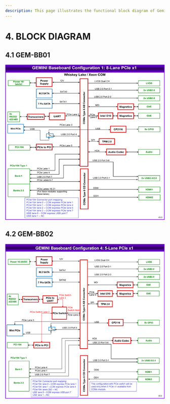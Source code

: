 ```yaml
---
description: This page illustrates the functional block diagram of Gemini SBC
---
```


# 4. BLOCK DIAGRAM

## 4.1 GEM-BB01

![](../../.gitbook/assets/image%20%28213%29.png)

## 4.2 GEM-BB02

![](../../.gitbook/assets/image%20%28215%29.png)

